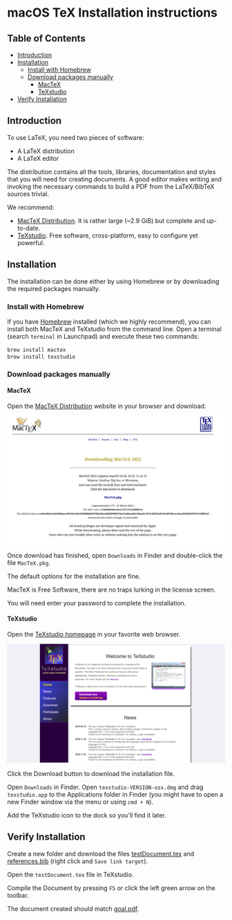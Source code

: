 macOS TeX Installation instructions
=====================================

## Table of Contents

* [Introduction](#introduction)
* [Installation](#installation)
  * [Install with Homebrew](#install-with-homebrew)
  * [Download packages manually](#download-packages-manually)
    * [MacTeX](#mactex)
    * [TeXstudio](#texstudio)
* [Verify Installation](#verify-installation)


## Introduction

To use LaTeX, you need two pieces of software:

* A LaTeX distribution
* A LaTeX editor

The distribution contains all the tools, libraries, documentation and styles
that you will need for creating documents. A good editor makes writing and invoking
the necessary commands to build a PDF from the LaTeX/BibTeX sources trivial.

We recommend:

* [MacTeX Distribution](https://tug.org/mactex/). It is rather large (~2.9 GiB) but complete and up-to-date.
* [TeXstudio](https://www.texstudio.org/). Free software, cross-platform, easy to configure yet powerful.

## Installation

The installation can be done either by using Homebrew or by downloading the required packages manually.

### Install with Homebrew

If you have [Homebrew](https://brew.sh/) installed (which we highly recommend), you can install
both MacTeX and TeXstudio from the command line. Open a terminal (search
`terminal` in Launchpad) and execute these two commands:

```
brew install mactex
brew install texstudio
```

### Download packages manually

#### MacTeX

Open the [MacTeX Distribution](https://tug.org/mactex/) website in your browser and download:

![Mactex Website Download](https://raw.githubusercontent.com/UB-Mannheim/ubma-screenshots/master/sci-work/macosx/macosx-mactex-download.png)

Once download has finished, open `Downloads` in Finder and double-click the file `MacTeX.pkg`.

The default options for the installation are fine.

MacTeX is Free Software, there are no traps lurking in the license screen.

You will need enter your password to complete the installation.

#### TeXstudio

Open the [TeXstudio homepage](https://www.texstudio.org/) in your favorite web browser.

![TeXstudio Homepage](https://raw.githubusercontent.com/UB-Mannheim/ubma-screenshots/master/sci-work/macosx/texstudio-homepage.png)

Click the Download button to download the installation file.

Open `Downloads` in Finder. Open `texstudio-VERSION-osx.dmg` and drag `texstudio.app` to the Applications folder in Finder (you might have to open a new Finder window via the menu or using `cmd + N`).

Add the TeXstudio icon to the dock so you'll find it later.

## Verify Installation

Create a new folder and download the files
[testDocument.tex](https://raw.githubusercontent.com/UB-Mannheim/sci-work-course/master/doc/LatexExample/testDocument.tex)
and
[references.bib](https://raw.githubusercontent.com/UB-Mannheim/sci-work-course/master/doc/LatexExample/references.bib)
(right click and `Save link target`).

Open the `testDocument.tex` file in TeXstudio.

Compile the Document by pressing `F5` or click the left green arrow on the
toolbar.

The document created should match [goal.pdf](https://raw.githubusercontent.com/UB-Mannheim/sci-work-course/master/doc/LatexExample/goal.pdf).
